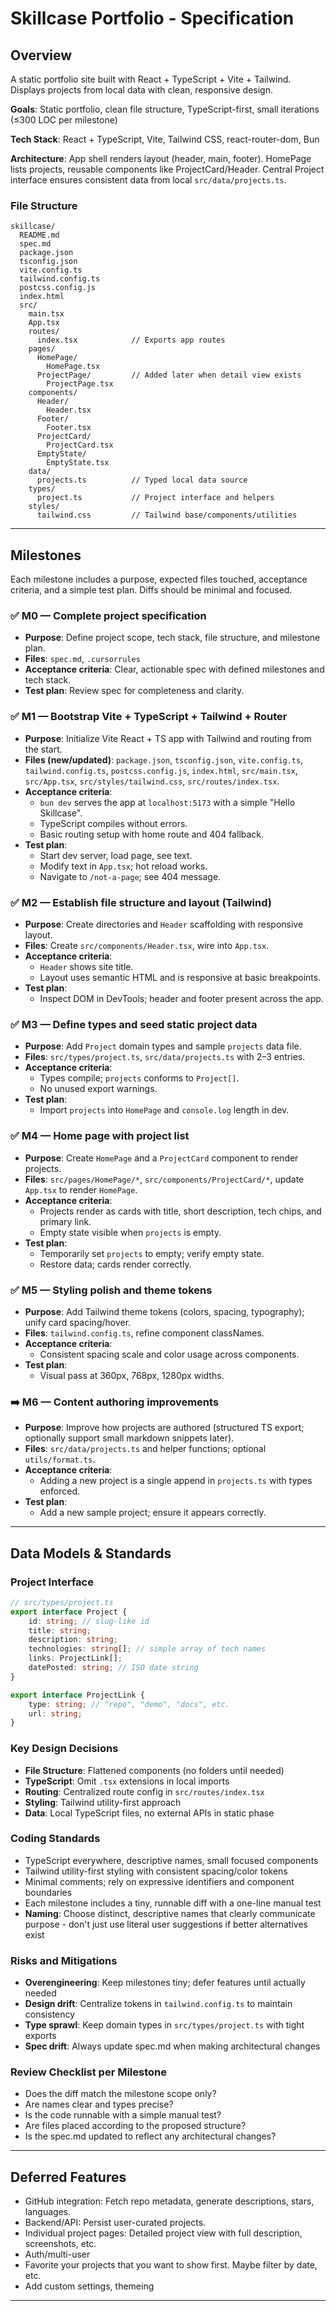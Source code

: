# Skillcase Portfolio - Specification

## Overview

A static portfolio site built with React + TypeScript + Vite + Tailwind. Displays projects from local data with clean, responsive design.

**Goals**: Static portfolio, clean file structure, TypeScript-first, small iterations (≤300 LOC per milestone)

**Tech Stack**: React + TypeScript, Vite, Tailwind CSS, react-router-dom, Bun

**Architecture**: App shell renders layout (header, main, footer). HomePage lists projects, reusable components like ProjectCard/Header. Central Project interface ensures consistent data from local `src/data/projects.ts`.

### File Structure

```
skillcase/
  README.md
  spec.md
  package.json
  tsconfig.json
  vite.config.ts
  tailwind.config.ts
  postcss.config.js
  index.html
  src/
    main.tsx
    App.tsx
    routes/
      index.tsx            // Exports app routes
    pages/
      HomePage/
        HomePage.tsx
      ProjectPage/         // Added later when detail view exists
        ProjectPage.tsx
    components/
      Header/
        Header.tsx
      Footer/
        Footer.tsx
      ProjectCard/
        ProjectCard.tsx
      EmptyState/
        EmptyState.tsx
    data/
      projects.ts          // Typed local data source
    types/
      project.ts           // Project interface and helpers
    styles/
      tailwind.css         // Tailwind base/components/utilities
```

---

## Milestones

Each milestone includes a purpose, expected files touched, acceptance criteria, and a simple test plan. Diffs should be minimal and focused.

### ✅ M0 — Complete project specification

-   **Purpose**: Define project scope, tech stack, file structure, and milestone plan.
-   **Files**: `spec.md`, `.cursorrules`
-   **Acceptance criteria**: Clear, actionable spec with defined milestones and tech stack.
-   **Test plan**: Review spec for completeness and clarity.

### ✅ M1 — Bootstrap Vite + TypeScript + Tailwind + Router

-   **Purpose**: Initialize Vite React + TS app with Tailwind and routing from the start.
-   **Files (new/updated)**: `package.json`, `tsconfig.json`, `vite.config.ts`, `tailwind.config.ts`, `postcss.config.js`, `index.html`, `src/main.tsx`, `src/App.tsx`, `src/styles/tailwind.css`, `src/routes/index.tsx`.
-   **Acceptance criteria**:
    -   `bun dev` serves the app at `localhost:5173` with a simple "Hello Skillcase".
    -   TypeScript compiles without errors.
    -   Basic routing setup with home route and 404 fallback.
-   **Test plan**:
    -   Start dev server, load page, see text.
    -   Modify text in `App.tsx`; hot reload works.
    -   Navigate to `/not-a-page`; see 404 message.

### ✅ M2 — Establish file structure and layout (Tailwind)

-   **Purpose**: Create directories and `Header` scaffolding with responsive layout.
-   **Files**: Create `src/components/Header.tsx`, wire into `App.tsx`.
-   **Acceptance criteria**:
    -   `Header` shows site title.
    -   Layout uses semantic HTML and is responsive at basic breakpoints.
-   **Test plan**:
    -   Inspect DOM in DevTools; header and footer present across the app.

### ✅ M3 — Define types and seed static project data

-   **Purpose**: Add `Project` domain types and sample `projects` data file.
-   **Files**: `src/types/project.ts`, `src/data/projects.ts` with 2–3 entries.
-   **Acceptance criteria**:
    -   Types compile; `projects` conforms to `Project[]`.
    -   No unused export warnings.
-   **Test plan**:
    -   Import `projects` into `HomePage` and `console.log` length in dev.

### ✅ M4 — Home page with project list

-   **Purpose**: Create `HomePage` and a `ProjectCard` component to render projects.
-   **Files**: `src/pages/HomePage/*`, `src/components/ProjectCard/*`, update `App.tsx` to render `HomePage`.
-   **Acceptance criteria**:
    -   Projects render as cards with title, short description, tech chips, and primary link.
    -   Empty state visible when `projects` is empty.
-   **Test plan**:
    -   Temporarily set `projects` to empty; verify empty state.
    -   Restore data; cards render correctly.

### ✅ M5 — Styling polish and theme tokens

-   **Purpose**: Add Tailwind theme tokens (colors, spacing, typography); unify card spacing/hover.
-   **Files**: `tailwind.config.ts`, refine component classNames.
-   **Acceptance criteria**:
    -   Consistent spacing scale and color usage across components.
-   **Test plan**:
    -   Visual pass at 360px, 768px, 1280px widths.

### ➡️ M6 — Content authoring improvements

-   **Purpose**: Improve how projects are authored (structured TS export; optionally support small markdown snippets later).
-   **Files**: `src/data/projects.ts` and helper functions; optional `utils/format.ts`.
-   **Acceptance criteria**:
    -   Adding a new project is a single append in `projects.ts` with types enforced.
-   **Test plan**:
    -   Add a new sample project; ensure it appears correctly.

---

## Data Models & Standards

### Project Interface

```typescript
// src/types/project.ts
export interface Project {
	id: string; // slug-like id
	title: string;
	description: string;
	technologies: string[]; // simple array of tech names
	links: ProjectLink[];
	datePosted: string; // ISO date string
}

export interface ProjectLink {
	type: string; // "repo", "demo", "docs", etc.
	url: string;
}
```

### Key Design Decisions

-   **File Structure**: Flattened components (no folders until needed)
-   **TypeScript**: Omit `.tsx` extensions in local imports
-   **Routing**: Centralized route config in `src/routes/index.tsx`
-   **Styling**: Tailwind utility-first approach
-   **Data**: Local TypeScript files, no external APIs in static phase

### Coding Standards

-   TypeScript everywhere, descriptive names, small focused components
-   Tailwind utility-first styling with consistent spacing/color tokens
-   Minimal comments; rely on expressive identifiers and component boundaries
-   Each milestone includes a tiny, runnable diff with a one-line manual test
-   **Naming**: Choose distinct, descriptive names that clearly communicate purpose - don't just use literal user suggestions if better alternatives exist

### Risks and Mitigations

-   **Overengineering**: Keep milestones tiny; defer features until actually needed
-   **Design drift**: Centralize tokens in `tailwind.config.ts` to maintain consistency
-   **Type sprawl**: Keep domain types in `src/types/project.ts` with tight exports
-   **Spec drift**: Always update spec.md when making architectural changes

### Review Checklist per Milestone

-   Does the diff match the milestone scope only?
-   Are names clear and types precise?
-   Is the code runnable with a simple manual test?
-   Are files placed according to the proposed structure?
-   Is the spec.md updated to reflect any architectural changes?

---

## Deferred Features

-   GitHub integration: Fetch repo metadata, generate descriptions, stars, languages.
-   Backend/API: Persist user-curated projects.
-   Individual project pages: Detailed project view with full description, screenshots, etc.
-   Auth/multi-user
-   Favorite your projects that you want to show first. Maybe filter by date, etc.
-   Add custom settings, themeing

---
